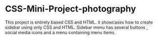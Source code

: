 # CSS-Mini-Project-photography
This project is entirely based CSS and HTML.
it showcases how to create sidebar using only CSS and HTML.
Sidebar  menu has several buttons , social media icons and a menu containing menu items.
